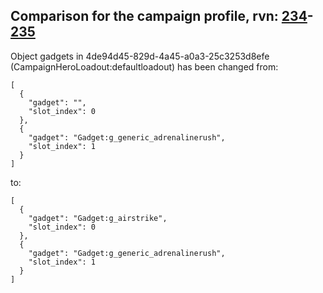## Comparison for the campaign profile, rvn: [234](https://github.com/PRO100KatYT/FortniteProfileRevisions/tree/main/profiles/campaign/234%20campaign.json)-[235](https://github.com/PRO100KatYT/FortniteProfileRevisions/tree/main/profiles/campaign/235%20campaign.json)

Object gadgets in 4de94d45-829d-4a45-a0a3-25c3253d8efe (CampaignHeroLoadout:defaultloadout) has been changed from:

```
[
  {
    "gadget": "",
    "slot_index": 0
  },
  {
    "gadget": "Gadget:g_generic_adrenalinerush",
    "slot_index": 1
  }
]
```

to:

```
[
  {
    "gadget": "Gadget:g_airstrike",
    "slot_index": 0
  },
  {
    "gadget": "Gadget:g_generic_adrenalinerush",
    "slot_index": 1
  }
]
```

<br><br>
